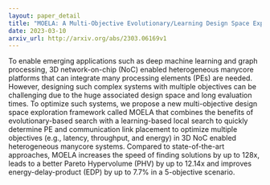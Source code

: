 ```yaml
---
layout: paper_detail
title: "MOELA: A Multi-Objective Evolutionary/Learning Design Space Exploration Framework for 3D Heterogeneous Manycore Platforms"
date: 2023-03-10
arxiv_url: http://arxiv.org/abs/2303.06169v1
---
```


To enable emerging applications such as deep machine learning and graph processing, 3D network-on-chip (NoC) enabled heterogeneous manycore platforms that can integrate many processing elements (PEs) are needed. However, designing such complex systems with multiple objectives can be challenging due to the huge associated design space and long evaluation times. To optimize such systems, we propose a new multi-objective design space exploration framework called MOELA that combines the benefits of evolutionary-based search with a learning-based local search to quickly determine PE and communication link placement to optimize multiple objectives (e.g., latency, throughput, and energy) in 3D NoC enabled heterogeneous manycore systems. Compared to state-of-the-art approaches, MOELA increases the speed of finding solutions by up to 128x, leads to a better Pareto Hypervolume (PHV) by up to 12.14x and improves energy-delay-product (EDP) by up to 7.7% in a 5-objective scenario.
